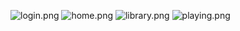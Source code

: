 ![login.png](assets%2Fimg_readme%2Flogin.png)
![home.png](assets%2Fimg_readme%2Fhome.png)
![library.png](assets%2Fimg_readme%2Flibrary.png)
![playing.png](assets%2Fimg_readme%2Fplaying.png)